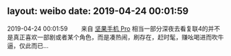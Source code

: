 layout: weibo
date: 2019-04-24 00:01:59
---
2019-04-24 00:01:59  &nbsp;&nbsp;&nbsp;&nbsp;&nbsp;&nbsp; 来自 <a href="http://app.weibo.com/t/feed/Z4AgP" rel="nofollow">坚果手机 Pro</a>
相当一部分深夜去看复联4的并不是真正喜欢一部剧或者某个角色，而是凑热闹，刷存在，赶时髦，赚吆喝进而吹牛逼，仅此而已… ​​​
